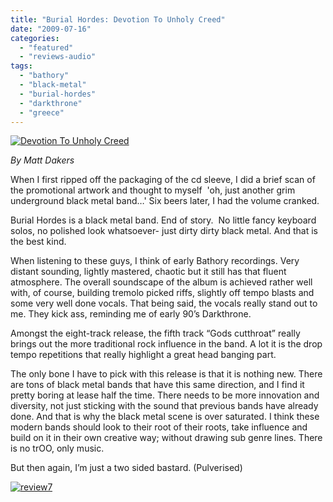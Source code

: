 ```yaml
---
title: "Burial Hordes: Devotion To Unholy Creed"
date: "2009-07-16"
categories: 
  - "featured"
  - "reviews-audio"
tags: 
  - "bathory"
  - "black-metal"
  - "burial-hordes"
  - "darkthrone"
  - "greece"
---
```


[![Devotion To Unholy Creed](http://www.hellbound.ca/wp-content/uploads/2009/07/Devotion-To-Unholy-Creed-300x300.jpg "Devotion To Unholy Creed")](http://www.hellbound.ca/wp-content/uploads/2009/07/Devotion-To-Unholy-Creed.jpg)

_By Matt Dakers_

When I first ripped off the packaging of the cd sleeve, I did a brief scan of the promotional artwork and thought to myself  'oh, just another grim underground black metal band…' Six beers later, I had the volume cranked.

Burial Hordes is a black metal band. End of story.  No little fancy keyboard solos, no polished look whatsoever- just dirty dirty black metal. And that is the best kind.

When listening to these guys, I think of early Bathory recordings. Very distant sounding, lightly mastered, chaotic but it still has that fluent atmosphere. The overall soundscape of the album is achieved rather well with, of course, building tremolo picked riffs, slightly off tempo blasts and some very well done vocals. That being said, the vocals really stand out to me. They kick ass, reminding me of early 90’s Darkthrone.

Amongst the eight-track release, the fifth track “Gods cutthroat” really brings out the more traditional rock influence in the band. A lot it is the drop tempo repetitions that really highlight a great head banging part.

The only bone I have to pick with this release is that it is nothing new. There are tons of black metal bands that have this same direction, and I find it pretty boring at lease half the time. There needs to be more innovation and diversity, not just sticking with the sound that previous bands have already done. And that is why the black metal scene is over saturated. I think these modern bands should look to their root of their roots, take influence and build on it in their own creative way; without drawing sub genre lines. There is no trOO, only music.

But then again, I’m just a two sided bastard. (Pulverised)

[![review7](http://www.hellbound.ca/wp-content/uploads/2009/06/review77.png "review7")](http://www.hellbound.ca/wp-content/uploads/2009/06/review77.png)
